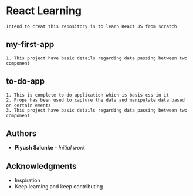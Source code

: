 # React Learning

	Intend to creat this repository is to learn React JS from scratch

## my-first-app
	1. This project have basic details regarding data passing between two component 
	

## to-do-app
	1. This is complete to-do application which is basis css in it
	2. Props has been used to capture the data and manipulate data based on certain events
	3. This project have basic details regarding data passing between two component 

## Authors

* **Piyush Salunke** - *Initial work*

## Acknowledgments

* Inspiration
* Keep learning and keep contributing 

